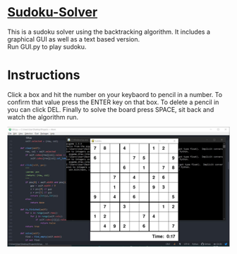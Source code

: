 # [Sudoku-Solver](https://github.com/parthshah28/Sudoku-Solver)
This is a sudoku solver using the backtracking algorithm. It includes a graphical GUI as well as a text based version.  
Run GUI.py to play sudoku.


# Instructions
Click a box and hit the number on your keybaord to pencil in a number. To confirm that value press the ENTER key on that box. To delete a pencil in you can click DEL. Finally to solve the board press SPACE, sit back and watch the algorithm run.

![](https://github.com/parthshah28/Sudoku-Solver/blob/master/images/sudoku.JPG)

